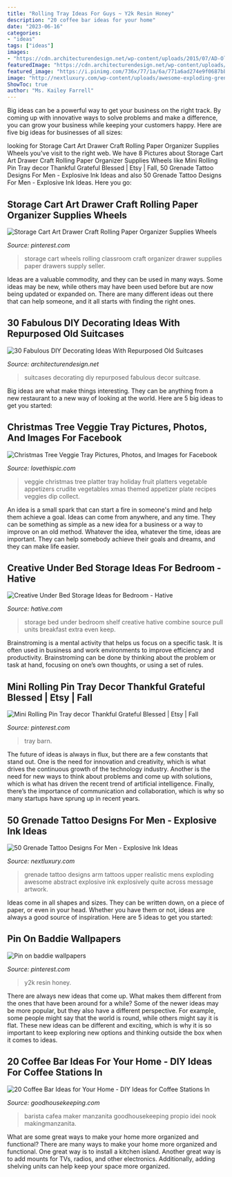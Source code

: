 ```yaml
---
title: "Rolling Tray Ideas For Guys ~ Y2k Resin Honey"
description: "20 coffee bar ideas for your home"
date: "2023-06-16"
categories:
- "ideas"
tags: ["ideas"]
images:
- "https://cdn.architecturendesign.net/wp-content/uploads/2015/07/AD-Old-Suitcases-Decor-12.jpg"
featuredImage: "https://cdn.architecturendesign.net/wp-content/uploads/2015/07/AD-Old-Suitcases-Decor-12.jpg"
featured_image: "https://i.pinimg.com/736x/77/1a/6a/771a6ad274e9f0687bb74dbba4d6143c--storage-cart-drawer-storage.jpg"
image: "http://nextluxury.com/wp-content/uploads/awesome-exploding-grenade-mens-tattoo-on-upper-arm.jpg"
ShowToc: true
author: "Ms. Kailey Farrell"
---
```



Big ideas can be a powerful way to get your business on the right track. By coming up with innovative ways to solve problems and make a difference, you can grow your business while keeping your customers happy. Here are five big ideas for businesses of all sizes: 

	

		
looking for Storage Cart Art Drawer Craft Rolling Paper Organizer Supplies Wheels you've visit to the right web. We have 8 Pictures about Storage Cart Art Drawer Craft Rolling Paper Organizer Supplies Wheels like Mini Rolling Pin Tray decor Thankful Grateful Blessed | Etsy | Fall, 50 Grenade Tattoo Designs For Men - Explosive Ink Ideas and also 50 Grenade Tattoo Designs For Men - Explosive Ink Ideas. Here you go:
		
    
## Storage Cart Art Drawer Craft Rolling Paper Organizer Supplies Wheels

<img loading=lazy src="https://i.pinimg.com/736x/77/1a/6a/771a6ad274e9f0687bb74dbba4d6143c--storage-cart-drawer-storage.jpg" onerror="this.onerror=null;this.src='https://tse2.mm.bing.net/th?id=OIP.mHBjJK7L2saPpjMoVfShPgC9Es&amp;pid=15.1';" alt="Storage Cart Art Drawer Craft Rolling Paper Organizer Supplies Wheels">

_Source: pinterest.com_

>storage cart wheels rolling classroom craft organizer drawer supplies paper drawers supply seller. 

	

Ideas are a valuable commodity, and they can be used in many ways. Some ideas may be new, while others may have been used before but are now being updated or expanded on. There are many different ideas out there that can help someone, and it all starts with finding the right ones.

    
## 30 Fabulous DIY Decorating Ideas With Repurposed Old Suitcases

<img loading=lazy src="https://cdn.architecturendesign.net/wp-content/uploads/2015/07/AD-Old-Suitcases-Decor-12.jpg" onerror="this.onerror=null;this.src='https://tse1.mm.bing.net/th?id=OIP.05D9VPQ5ejj-6pIJfwnttwHaLJ&amp;pid=15.1';" alt="30 Fabulous DIY Decorating Ideas With Repurposed Old Suitcases">

_Source: architecturendesign.net_

>suitcases decorating diy repurposed fabulous decor suitcase. 

	

Big ideas are what make things interesting. They can be anything from a new restaurant to a new way of looking at the world. Here are 5 big ideas to get you started: 

    
## Christmas Tree Veggie Tray Pictures, Photos, And Images For Facebook

<img loading=lazy src="http://www.lovethispic.com/uploaded_images/219401-Christmas-Tree-Veggie-Tray.jpg" onerror="this.onerror=null;this.src='https://tse4.mm.bing.net/th?id=OIP.9fNnQn6Iakl2WjUf5d4hJQHaJG&amp;pid=15.1';" alt="Christmas Tree Veggie Tray Pictures, Photos, and Images for Facebook">

_Source: lovethispic.com_

>veggie christmas tree platter tray holiday fruit platters vegetable appetizers crudite vegetables xmas themed appetizer plate recipes veggies dip collect. 

	

An idea is a small spark that can start a fire in someone's mind and help them achieve a goal. Ideas can come from anywhere, and any time. They can be something as simple as a new idea for a business or a way to improve on an old method. Whatever the idea, whatever the time, ideas are important. They can help somebody achieve their goals and dreams, and they can make life easier.

    
## Creative Under Bed Storage Ideas For Bedroom - Hative

<img loading=lazy src="https://hative.com/wp-content/uploads/2015/03/under-bed-storage-ideas/4-under-bed-storage.jpg" onerror="this.onerror=null;this.src='https://tse4.mm.bing.net/th?id=OIP.1lf_brIYZqKvTETDMCzS0gHaLa&amp;pid=15.1';" alt="Creative Under Bed Storage Ideas for Bedroom - Hative">

_Source: hative.com_

>storage bed under bedroom shelf creative hative combine source pull units breakfast extra even keep. 

	

Brainstroming is a mental activity that helps us focus on a specific task. It is often used in business and work environments to improve efficiency and productivity. Brainstroming can be done by thinking about the problem or task at hand, focusing on one’s own thoughts, or using a set of rules.

    
## Mini Rolling Pin Tray Decor Thankful Grateful Blessed | Etsy | Fall

<img loading=lazy src="https://i.pinimg.com/originals/21/87/bf/2187bf909f1b6e4bad03f184bd42c07b.jpg" onerror="this.onerror=null;this.src='https://tse2.mm.bing.net/th?id=OIP.fb-mgzMlVuNaOug5Mts2RAHaJ4&amp;pid=15.1';" alt="Mini Rolling Pin Tray decor Thankful Grateful Blessed | Etsy | Fall">

_Source: pinterest.com_

>tray barn. 

	

The future of ideas is always in flux, but there are a few constants that stand out. One is the need for innovation and creativity, which is what drives the continuous growth of the technology industry. Another is the need for new ways to think about problems and come up with solutions, which is what has driven the recent trend of artificial intelligence. Finally, there’s the importance of communication and collaboration, which is why so many startups have sprung up in recent years.

    
## 50 Grenade Tattoo Designs For Men - Explosive Ink Ideas

<img loading=lazy src="http://nextluxury.com/wp-content/uploads/awesome-exploding-grenade-mens-tattoo-on-upper-arm.jpg" onerror="this.onerror=null;this.src='https://tse4.mm.bing.net/th?id=OIP.hweqbVgSRmV9xE4jcgM-kAHaJO&amp;pid=15.1';" alt="50 Grenade Tattoo Designs For Men - Explosive Ink Ideas">

_Source: nextluxury.com_

>grenade tattoo designs arm tattoos upper realistic mens exploding awesome abstract explosive ink explosively quite across message artwork. 

	

Ideas come in all shapes and sizes. They can be written down, on a piece of paper, or even in your head. Whether you have them or not, ideas are always a good source of inspiration. Here are 5 ideas to get you started: 

    
## Pin On Baddie Wallpapers

<img loading=lazy src="https://i.pinimg.com/736x/5a/f3/8d/5af38d5fd79ede4cd4c50fa845f09127.jpg" onerror="this.onerror=null;this.src='https://tse2.mm.bing.net/th?id=OIP.JKYPqoEx7DjUZIz244lQPwHaIt&amp;pid=15.1';" alt="Pin on baddie wallpapers">

_Source: pinterest.com_

>y2k resin honey. 

	

There are always new ideas that come up. What makes them different from the ones that have been around for a while? Some of the newer ideas may be more popular, but they also have a different perspective. For example, some people might say that the world is round, while others might say it is flat. These new ideas can be different and exciting, which is why it is so important to keep exploring new options and thinking outside the box when it comes to ideas.

    
## 20 Coffee Bar Ideas For Your Home - DIY Ideas For Coffee Stations In

<img loading=lazy src="https://hips.hearstapps.com/hmg-prod.s3.amazonaws.com/images/coffee-bar-station-ideas-decorative-station-1579125360.jpg?crop=1xw:1xh;center,top&amp;resize=480:*" onerror="this.onerror=null;this.src='https://tse1.mm.bing.net/th?id=OIP.5nADGbnBjDDad-rHuIoPTQHaLH&amp;pid=15.1';" alt="20 Coffee Bar Ideas for Your Home - DIY Ideas for Coffee Stations In">

_Source: goodhousekeeping.com_

>barista cafea maker manzanita goodhousekeeping propio idei nook makingmanzanita. 

	

What are some great ways to make your home more organized and functional?
There are many ways to make your home more organized and functional. One great way is to install a kitchen island. Another great way is to add mounts for TVs, radios, and other electronics. Additionally, adding shelving units can help keep your space more organized.

